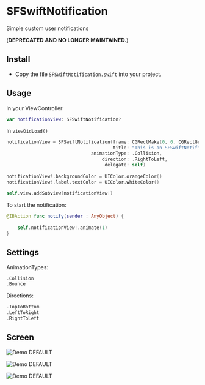 SFSwiftNotification
=============

Simple custom user notifications

(**DEPRECATED AND NO LONGER MAINTAINED.**)

Install
--------------------

* Copy the file ```SFSwiftNotification.swift``` into your project.


Usage
--------------------


In your ViewController

```swift
var notificationView: SFSwiftNotification?
```

In ```viewDidLoad()```

```swift
notificationView = SFSwiftNotification(frame: CGRectMake(0, 0, CGRectGetWidth(self.view.frame), 50),
                                       title: "This is an SFSwiftNotification",
                               animationType: .Collision,
                                   direction: .RightToLeft,
                                    delegate: self)
    
notificationView!.backgroundColor = UIColor.orangeColor()
notificationView!.label.textColor = UIColor.whiteColor()
    
self.view.addSubview(notificationView!)
```

To start the notification:

```swift
@IBAction func notify(sender : AnyObject) {
    
    self.notificationView!.animate(1)
}
```

Settings
--------------------

AnimationTypes:

```swift
.Collision
.Bounce
```

Directions:

```swift
.TopToBottom
.LeftToRight
.RightToLeft
```

Screen
--------------------

![Demo DEFAULT](https://raw.github.com/sferrini/SFSwiftNotification/master/Gif/SFSwiftNotificationBlue.gif)

![Demo DEFAULT](https://raw.github.com/sferrini/SFSwiftNotification/master/Gif/SFSwiftNotification.gif)

![Demo DEFAULT](https://raw.github.com/oduwa/SFSwiftNotification/master/Gif/SFSwiftNotificationTap.gif)

